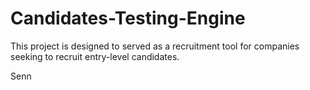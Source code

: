 # Candidates-Testing-Engine
This project is designed to served as a recruitment tool for companies seeking to recruit entry-level candidates.

Senn

